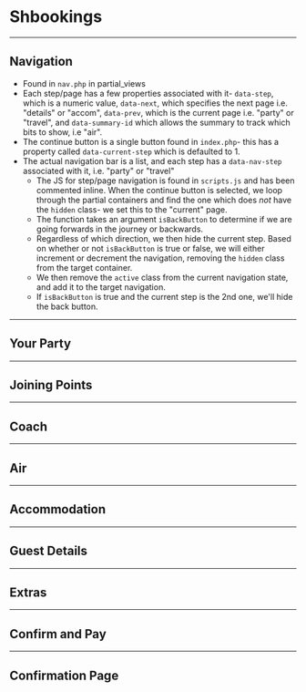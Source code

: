 # Shbookings

----
## Navigation
* Found in `nav.php` in partial_views
* Each step/page has a few properties associated with it- `data-step`, which is a numeric value, `data-next`, which specifies the next page i.e. "details" or "accom", `data-prev`, which is the current page i.e. "party" or "travel", and `data-summary-id` which allows the summary to track which bits to show, i.e "air".
* The continue button is a single button found in `index.php`- this has a property called `data-current-step` which is defaulted to 1.
* The actual navigation bar is a list, and each step has a `data-nav-step` associated with it, i.e. "party" or "travel"
    * The JS for step/page navigation is found in `scripts.js` and has been commented inline. When the continue button is selected, we loop through the partial containers and find the one which does *not* have the `hidden` class- we set this to the "current" page.
    * The function takes an argument `isBackButton` to determine if we are going forwards in the journey or backwards.
    * Regardless of which direction, we then hide the current step. Based on whether or not `isBackButton` is true or false, we will either increment or decrement the navigation, removing the `hidden` class from the target container.
    * We then remove the `active` class from the current navigation state, and add it to the target navigation.
    * If `isBackButton` is true and the current step is the 2nd one, we'll hide the back button. 

----
## Your Party

----
## Joining Points

----
## Coach

---
## Air

----
## Accommodation

----
## Guest Details

----
## Extras

----
## Confirm and Pay

----
## Confirmation Page



